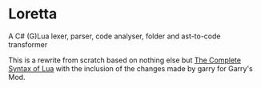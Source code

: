 # Loretta
A C# (G)Lua lexer, parser, code analyser, folder and ast-to-code transformer

This is a rewrite from scratch based on nothing else but [The Complete Syntax of Lua](https://www.lua.org/manual/5.2/manual.html#9) with the inclusion of the changes made by garry for Garry's Mod.
